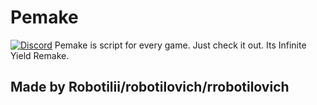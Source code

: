 # Pemake
[![Discord](https://media.discordapp.net/attachments/338403017894395905/668536741942263808/Discord-Logo-Color.png)](discord.gg/2TjUdQjNFY)
Pemake is script for every game. Just check it out. Its Infinite Yield Remake.
## Made by Robotilii/robotilovich/rrobotilovich
